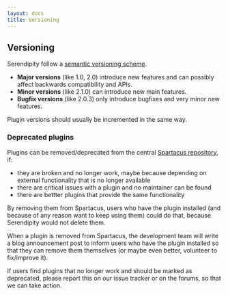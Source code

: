 ```yaml
---
layout: docs
title: Versioning
---
```


## Versioning

Serendipity follow a [semantic versioning scheme](http://semver.org).

* **Major versions** (like 1.0, 2.0) introduce new features and can possibly affect backwards compatibility and APIs.
* **Minor versions** (like 2.1.0) can introduce new main features.
* **Bugfix versions** (like 2.0.3) only introduce bugfixes and very minor new features.

Plugin versions should usually be incremented in the same way.

### Deprecated plugins

Plugins can be removed/deprecated from the central [Spartacus repository](http://spartacus.s9y.org), if:

* they are broken and no longer work, maybe because depending on external functionality that is no longer available
* there are critical issues with a plugin and no maintainer can be found
* there are bettter plugins that provide the same functionality

By removing them from Spartacus, users who have the plugin installed (and because of any reason want to keep using them) could do that, because Serendipity would not delete them.

When a plugin is removed from Spartacus, the development team will  write a blog announcement post to inform users who have the plugin installed so that they can remove them themselves (or maybe even better, volunteer to fix/improve it).

If users find plugins that no longer work and should be marked as deprecated, please report this on our issue tracker or on the forums, so that we can take action.
